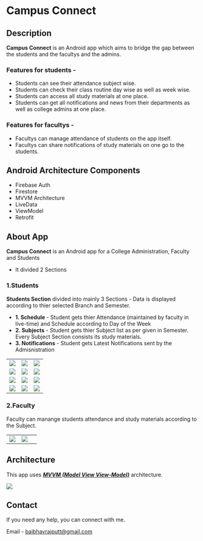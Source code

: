 # Campus Connect

## Description
**Campus Connect** is an Android app which aims to bridge the gap between the students and the facultys and the admins. 

### Features for students -
- Students can see their attendance subject wise.
- Students can check their class routine day wise as well as week wise.
- Students can access all study materials at one place.
- Students can get all notifications and news from their departments as well as college admins at one place.

### Features for facultys -
- Facultys can manage attendance of students on the app itself.
- Facultys can share notifications of study materials on one go to the students.

## Android Architecture Components
- Firebase Auth
- Firestore
- MVVM Architecture
- LiveData
- ViewModel
- Retrofit

## About App

**Campus Connect** is an Android app for a College Administration, Faculty and Students

- It divided 2 Sections

### 1.Students
  
**Students Section** divided into mainly 3 Sections  - Data is displayed according to thier selected Branch and Semester.

- **1. Schedule** - Student gets thier Attendance (maintained by faculty in live-time) and Schedule according to Day of the Week
- **2. Subjects** - Student gets thier Subject list as per given in Semester. Every Subject Section consists its study materials.
- **3. Notifications** - Student gets Latest Notifications sent by the Admisnistration
  
  
||||
|:----------------------------------------:|:-----------------------------------------:|:-----------------------------------------: |
| ![](media/login.jpeg) | ![](media/signup.jpeg) | ![](media/resetpassword.jpeg) |
| ![](media/dashboard.jpeg) | ![](media/WeekView.jpeg) | ![](media/profile.jpeg) |
| ![](media/subject.jpeg) | ![](media/subject.jpeg) | ![](media/classwork.png) |
| ![](media/submissions.jpeg) | ![](media/notifications.jpeg) | ![](media/drawer.jpeg) |
  
  
    
### 2.Faculty

Faculty can manange students attendance and study materials according to the Subject.


||||
|:----------------------------------------:|:-----------------------------------------:|:-----------------------------------------: |
| ![](media/facultyatt.jpeg) | ![](media/createClasswork.jpeg) |



## Architecture
This app uses [***MVVM (Model View View-Model)***](https://developer.android.com/jetpack/docs/guide#recommended-app-arch) architecture.

![](https://developer.android.com/topic/libraries/architecture/images/final-architecture.png)
 


 ## Contact
If you need any help, you can connect with me.

Email - baibhavrajputt@gmail.com
